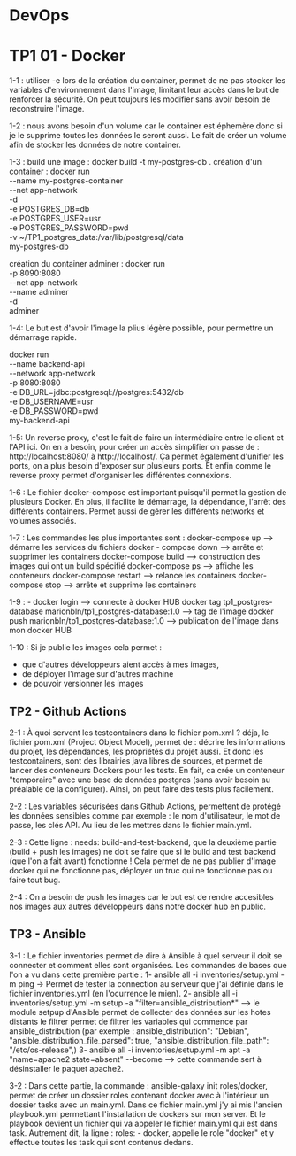 # DevOps
# TP1 01 - Docker 
1-1 : utiliser -e lors de la création du container, permet de ne pas stocker les variables d'environnement dans l'image, limitant leur accès dans le but de renforcer la sécurité. On peut toujours les modifier sans avoir besoin de reconstruire l'image. 

1-2 : nous avons besoin d'un volume car le container est éphemère donc si je le supprime toutes les données le seront aussi. Le fait de créer un volume afin de stocker les données de notre container. 

1-3 : build une image : docker build -t my-postgres-db .
      création d'un container : docker run \
  --name my-postgres-container \
  --net app-network \
  -d \
  -e POSTGRES_DB=db \
  -e POSTGRES_USER=usr \
  -e POSTGRES_PASSWORD=pwd \
  -v ~/TP1_postgres_data:/var/lib/postgresql/data \
  my-postgres-db

création du container adminer : docker run \
  -p 8090:8080 \
  --net app-network \
  --name adminer \
  -d \
  adminer

1-4: Le but est d'avoir l'image la plius légère possible, pour permettre un démarrage rapide. 

docker run \
  --name backend-api \
  --network app-network \
  -p 8080:8080 \
  -e DB_URL=jdbc:postgresql://postgres:5432/db \
  -e DB_USERNAME=usr \
  -e DB_PASSWORD=pwd \
  my-backend-api


1-5: Un reverse proxy, c'est le fait de faire un intermédiaire entre le client et l'API ici. On en a besoin, pour créer un accès simplifier on passe de : http://localhost:8080/ à http://localhost/. Ça permet également d'unifier les ports, on a plus besoin d'exposer sur plusieurs ports. Et enfin comme le reverse proxy permet d'organiser les différentes connexions. 

1-6 : Le fichier docker-compose est important puisqu'il permet la gestion de plusieurs Docker. En plus, il facilite le démarrage, la dépendance, l'arrêt des différents containers. Permet aussi de gérer les différents networks et volumes associés. 

1-7 : Les commandes les plus importantes sont : docker-compose up --> démarre les services du fichiers
                                                docker - compose down --> arrête et supprimer les containers
                                                docker-compose build --> construction des images qui ont un build spécifié
                                                docker-compose ps --> affiche les conteneurs
                                                docker-compose restart --> relance les containers
                                                docker-compose stop --> arrête et supprime les containers

1-9 : - docker login --> connecte à docker HUB
docker tag tp1_postgres-database marionbln/tp1_postgres-database:1.0 --> tag de l'image
docker push marionbln/tp1_postgres-database:1.0 --> publication de l'image dans mon docker HUB

1-10 : Si je publie les images cela permet : 
- que d'autres développeurs aient accès à mes images, 
- de déployer l'image sur d'autres machine 
- de pouvoir versionner les images 


 

## TP2 - Github Actions
2-1 : À quoi servent les testcontainers dans le fichier pom.xml ? 
déja, le fichier pom.xml (Project Object Model), permet de : décrire les informations du projet, les dépendances, les propriétés du projet aussi. 
Et donc les testcontainers, sont des librairies java libres de sources, et permet de lancer des conteneurs Dockers pour les tests. En fait, ca crée un conteneur "temporaire" avec une base de données postgres (sans avoir besoin au préalable de la configurer). Ainsi, on peut faire des tests plus facilement. 

2-2 : Les variables sécurisées dans Github Actions, permettent de protégé les données sensibles comme par exemple : le nom d'utilisateur, le mot de passe, les clés API. Au lieu de les mettres dans le fichier main.yml. 

2-3 : Cette ligne : needs: build-and-test-backend, que la deuxième partie (build + push les images) ne doit se faire que si le build and test backend (que l'on a fait avant) fonctionne ! Cela permet de ne pas publier d'image docker qui ne fonctionne pas, déployer un truc qui ne fonctionne pas ou faire tout bug. 

2-4 : On a besoin de push les images car le but est de rendre accesibles nos images aux autres développeurs dans notre docker hub en public. 

## TP3 - Ansible 
3-1 : Le fichier inventories permet de dire à Ansible à quel serveur il doit se connecter et comment elles sont organisées.
Les commandes de bases que l'on a vu dans cette première partie : 
  1- ansible all -i inventories/setup.yml -m ping -> Permet de tester la connection au serveur que j'ai définie dans le fichier inventories.yml (en l'ocurrence le mien). 
  2- ansible all -i inventories/setup.yml -m setup -a "filter=ansible_distribution*" --> le module setpup d'Ansible permet de collecter des données sur les hotes distants
  le filtrer permet de filtrer les variables qui commence par ansible_distribution (par exemple : ansible_distribution": "Debian",
        "ansible_distribution_file_parsed": true,
        "ansible_distribution_file_path": "/etc/os-release",)
  3- ansible all -i inventories/setup.yml -m apt -a "name=apache2 state=absent" --become --> cette commande sert à désinstaller le paquet apache2. 


3-2 : Dans cette partie, la commande : ansible-galaxy init roles/docker, permet de créer un dossier roles contenant docker avec à l'intérieur un dossier tasks avec un main.yml. Dans ce fichier main.yml j'y ai mis l'ancien playbook.yml permettant l'installation de dockers sur mon server. Et le playbook devient un fichier qui va appeler le fichier main.yml qui est dans task. 
Autrement dit, la ligne : roles: - docker, appelle le role "docker" et y effectue toutes les task qui sont contenus dedans. 

